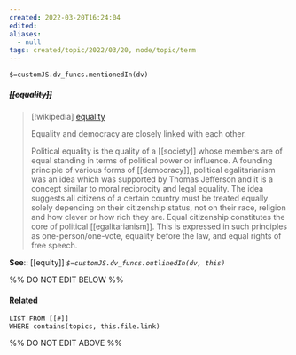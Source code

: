```yaml
---
created: 2022-03-20T16:24:04 
edited: 
aliases:
  - null
tags: created/topic/2022/03/20, node/topic/term
---
```

`$=customJS.dv_funcs.mentionedIn(dv)`

##### <s class="topic-title">[[equality]]</s>

> [!wikipedia] [equality](https://en.wikipedia.org/wiki/Political%20egalitarianism)
> 
> Equality and democracy are closely linked with each other.
> 
> Political equality  is the quality of a [[society]] whose members are of equal standing in terms of political power or influence. A founding principle of various forms of [[democracy]], political egalitarianism was an idea which was supported by Thomas Jefferson and it is a concept similar to moral reciprocity and legal equality. The idea suggests all citizens of a certain country must be treated equally solely depending on their citizenship status, not on their race, religion and how clever or how rich they are. Equal citizenship constitutes the core of political [[egalitarianism]]. This is expressed in such principles as one-person/one-vote, equality before the law, and equal rights of free speech.
>


**See**:: [[equity]]
*`$=customJS.dv_funcs.outlinedIn(dv, this)`*

%% DO NOT EDIT BELOW %%

#### Related 

```dataview
LIST FROM [[#]]
WHERE contains(topics, this.file.link)
```
%% DO NOT EDIT ABOVE %%
